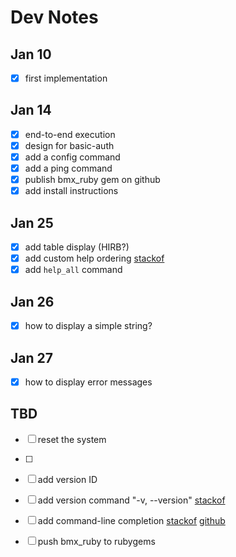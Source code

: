# Dev Notes

## Jan 10

- [x] first implementation

## Jan 14

- [x] end-to-end execution
- [x] design for basic-auth
- [x] add a config command
- [x] add a ping command
- [x] publish bmx_ruby gem on github
- [x] add install instructions

## Jan 25

- [x] add table display (HIRB?)
- [x] add custom help ordering [stackof][help1]
- [x] add `help_all` command

## Jan 26

- [x] how to display a simple string?

## Jan 27

- [x] how to display error messages

## TBD

- [ ] reset the system
- [ ] 



- [ ] add version ID
- [ ] add version command "-v, --version" [stackof][vers1]

- [ ] add command-line completion [stackof][comp1] [github][comp2]

- [ ] push bmx_ruby to rubygems

[help1]: https://stackoverflow.com/questions/45716113/thor-cli-setting-a-custom-order-of-commands-in-help-output

[vers1]: https://stackoverflow.com/questions/22809972/adding-a-version-option-to-a-ruby-thor-cli

[comp1]: https://gist.github.com/lukasz-kaniowski/1348078
[comp2]: https://github.com/labocho/thor-zsh_completion
